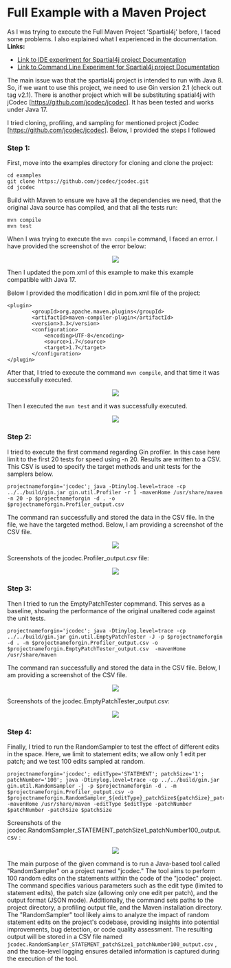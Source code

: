 # Full Example with a Maven Project

As I was trying to execute the Full Maven Project 'Spartial4j' before, I faced some problems. I also explained what I experienced in the documentation.
**Links:**
- [Link to IDE experiment for Spartial4j project Documentation](https://github.com/TareqChy1/Internship_Work_Reports/tree/main/Full_Maven_Project_experiment_with_IDE)
- [Link to Command Line Experiment for Spartial4j project Documentation](https://github.com/TareqChy1/Internship_Work_Reports/blob/main/Comman_line_experiment(Full_Maven_Project)/Comman_line_experiment(Full_Maven_Project).md)

The main issue was that the spartial4j project is intended to run with Java 8. So, if we want to use this project, we need to use Gin version 2.1 (check out tag v2.1). There is another project which will be substituting spatial4j with jCodec [https://github.com/jcodec/jcodec]. It has been tested and works under Java 17.

I tried cloning, profiling, and sampling for mentioned project jCodec [https://github.com/jcodec/jcodec]. Below, I provided the steps I followed 

### Step 1:
First, move into the examples directory for cloning and clone the project:

```
cd examples
git clone https://github.com/jcodec/jcodec.git
cd jcodec 
```
Build with Maven to ensure we have all the dependencies we need, that the original Java source has compiled, and that all the tests run:

```
mvn compile
mvn test
```

When I was trying to execute the `mvn compile` command, I faced an error. I have provided the screenshot of the error below:

<p align="center">
    <img src="images/First.png">
</p>

Then I updated the pom.xml of this example to make this example compatible with Java 17.

Below I provided the modification I did in pom.xml file of the project:

```
<plugin>
        <groupId>org.apache.maven.plugins</groupId>
        <artifactId>maven-compiler-plugin</artifactId>
        <version>3.3</version>
        <configuration>
            <encoding>UTF-8</encoding>
            <source>1.7</source>
            <target>1.7</target>
        </configuration>
</plugin>
```

After that, I tried to execute the command `mvn compile`, and that time it was successfully executed.

<p align="center">
    <img src="images/Second.png">
</p>

Then I executed the `mvn test` and it was successfully executed.

<p align="center">
    <img src="images/Third.png">
</p>


### Step 2:

I tried to execute the first command regarding Gin profiler. In this case here limit to the first 20 tests for speed using -n 20. Results are written to a CSV. This CSV is used to specify the target methods and unit tests for the samplers below.

```
projectnameforgin='jcodec'; java -Dtinylog.level=trace -cp ../../build/gin.jar gin.util.Profiler -r 1 -mavenHome /usr/share/maven -n 20 -p $projectnameforgin -d . -o $projectnameforgin.Profiler_output.csv
```

The command ran successfully and stored the data in the CSV file. In the file, we have the targeted method. Below, I am providing a screenshot of the CSV file.

<p align="center">
    <img src="images/Four.png">
</p>

Screenshots of the jcodec.Profiler_output.csv file:

<p align="center">
    <img src="images/Five.png">
</p>

### Step 3:

Then I tried to run the EmptyPatchTester copmmand. This serves as a baseline, showing the performance of the original unaltered code against the unit tests.

```
projectnameforgin='jcodec'; java -Dtinylog.level=trace -cp ../../build/gin.jar gin.util.EmptyPatchTester -J -p $projectnameforgin -d . -m $projectnameforgin.Profiler_output.csv -o $projectnameforgin.EmptyPatchTester_output.csv  -mavenHome /usr/share/maven
```
The command ran successfully and stored the data in the CSV file. Below, I am providing a screenshot of the CSV file.

<p align="center">
    <img src="images/Six.png">
</p>

Screenshots of the jcodec.EmptyPatchTester_output.csv:

<p align="center">
    <img src="images/Seven.png">
</p>

### Step 4:
Finally, I tried to run the RandomSampler to test the effect of different edits in the space. Here, we limit to statement edits; we allow only 1
edit per patch; and we test 100 edits sampled at random.

```
projectnameforgin='jcodec'; editType='STATEMENT'; patchSize='1'; patchNumber='100'; java -Dtinylog.level=trace -cp ../../build/gin.jar gin.util.RandomSampler -j -p $projectnameforgin -d . -m $projectnameforgin.Profiler_output.csv -o $projectnameforgin.RandomSampler_${editType}_patchSize${patchSize}_patchNumber${patchNumber}_output.csv -mavenHome /usr/share/maven -editType $editType -patchNumber $patchNumber -patchSize $patchSize
```

Screenshots of the jcodec.RandomSampler_STATEMENT_patchSize1_patchNumber100_output.csv :

<p align="center">
    <img src="images/Eighth.png">
</p>


The main purpose of the given command is to run a Java-based tool called "RandomSampler" on a project named "jcodec." The tool aims to perform 100 random edits on the statements within the code of the "jcodec" project. The command specifies various parameters such as the edit type (limited to statement edits), the patch size (allowing only one edit per patch), and the output format (JSON mode). Additionally, the command sets paths to the project directory, a profiling output file, and the Maven installation directory. The "RandomSampler" tool likely aims to analyze the impact of random statement edits on the project's codebase, providing insights into potential improvements, bug detection, or code quality assessment. The resulting output will be stored in a CSV file named `jcodec.RandomSampler_STATEMENT_patchSize1_patchNumber100_output.csv` , and the trace-level logging ensures detailed information is captured during the execution of the tool.



